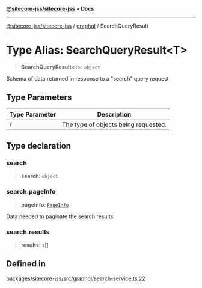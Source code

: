 [**@sitecore-jss/sitecore-jss**](../../README.md) • **Docs**

***

[@sitecore-jss/sitecore-jss](../../README.md) / [graphql](../README.md) / SearchQueryResult

# Type Alias: SearchQueryResult\<T\>

> **SearchQueryResult**\<`T`\>: `object`

Schema of data returned in response to a "search" query request

## Type Parameters

| Type Parameter | Description |
| ------ | ------ |
| `T` | The type of objects being requested. |

## Type declaration

### search

> **search**: `object`

### search.pageInfo

> **pageInfo**: [`PageInfo`](../interfaces/PageInfo.md)

Data needed to paginate the search results

### search.results

> **results**: `T`[]

## Defined in

[packages/sitecore-jss/src/graphql/search-service.ts:22](https://github.com/Sitecore/jss/blob/9cd15ca25619b116ad9c500eef4ef2dc9023209b/packages/sitecore-jss/src/graphql/search-service.ts#L22)
